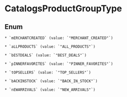 
# CatalogsProductGroupType

## Enum


    * `mERCHANTCREATED` (value: `"MERCHANT_CREATED"`)

    * `aLLPRODUCTS` (value: `"ALL_PRODUCTS"`)

    * `bESTDEALS` (value: `"BEST_DEALS"`)

    * `pINNERFAVORITES` (value: `"PINNER_FAVORITES"`)

    * `tOPSELLERS` (value: `"TOP_SELLERS"`)

    * `bACKINSTOCK` (value: `"BACK_IN_STOCK"`)

    * `nEWARRIVALS` (value: `"NEW_ARRIVALS"`)



